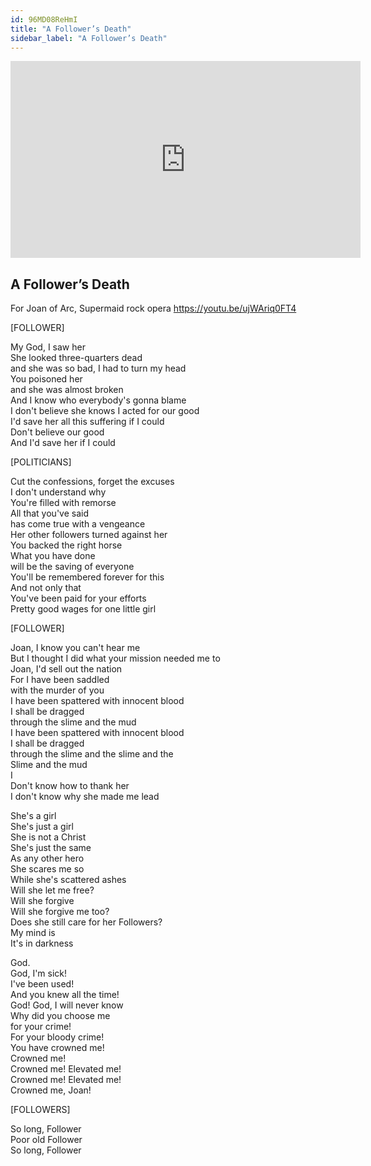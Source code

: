 ```yaml
---
id: 96MD08ReHmI
title: "A Follower’s Death"
sidebar_label: "A Follower’s Death"
---
```


<div class="video-float-container">
  <iframe
    width="560"
    height="315"
    src="https://www.youtube.com/embed/96MD08ReHmI"
    title="YouTube video player"
    frameborder="0"
    allow="accelerometer; autoplay; clipboard-write; encrypted-media; gyroscope; picture-in-picture; web-share"
    referrerpolicy="strict-origin-when-cross-origin"
    allowfullscreen
  ></iframe>
</div>

## A Follower’s Death

For Joan of Arc, Supermaid rock opera https://youtu.be/ujWAriq0FT4

[FOLLOWER] 

My God, I saw her  
She looked three-quarters dead  
and she was so bad, I had to turn my head  
You poisoned her  
and she was almost broken  
And I know who everybody's gonna blame  
I don't believe she knows I acted for our good  
I'd save her all this suffering if I could  
Don't believe our good  
And I'd save her if I could

[POLITICIANS] 

Cut the confessions, forget the excuses  
I don't understand why  
You're filled with remorse  
All that you've said  
has come true with a vengeance  
Her other followers turned against her  
You backed the right horse  
What you have done  
will be the saving of everyone  
You'll be remembered forever for this  
And not only that  
You've been paid for your efforts  
Pretty good wages for one little girl

[FOLLOWER] 

Joan, I know you can't hear me  
But I thought I did what your mission needed me to  
Joan, I'd sell out the nation  
For I have been saddled  
with the murder of you  
I have been spattered with innocent blood  
I shall be dragged  
through the slime and the mud  
I have been spattered with innocent blood  
I shall be dragged  
through the slime and the slime and the  
Slime and the mud  
I  
Don't know how to thank her  
I don't know why she made me lead

She's a girl  
She's just a girl  
She is not a Christ  
She's just the same  
As any other hero  
She scares me so  
While she's scattered ashes  
Will she let me free?  
Will she forgive  
Will she forgive me too?  
Does she still care for her Followers?  
My mind is  
It's in darkness

God.  
God, I'm sick!  
I've been used!  
And you knew all the time!  
God! God, I will never know  
Why did you choose me  
for your crime!  
For your bloody crime!  
You have crowned me!  
Crowned me!  
Crowned me! Elevated me!  
Crowned me! Elevated me!  
Crowned me, Joan!

[FOLLOWERS]

So long, Follower  
Poor old Follower  
So long, Follower
